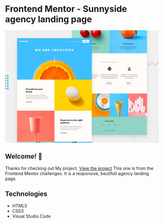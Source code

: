 # Frontend Mentor - Sunnyside agency landing page

![Design preview for the Sunnyside agency landing page coding challenge](./design/desktop-preview.jpg)

## Welcome! 👋

Thanks for checking out My project.
[View the project](https://simonch-agency-page.netlify.app/)
This one is from the Frontend Mentor challenges. 
It is a responsive, beutifull agency landing page.

## Technologies
* HTML5
* CSS3
* Visual Studio Code

